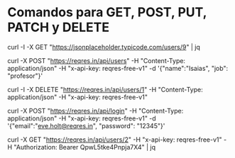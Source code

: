 # Comandos para GET, POST, PUT, PATCH y DELETE

[Este comando hace un GET a la direccion de  jsonplaceholder]: #
curl -I -X GET "https://jsonplaceholder.typicode.com/users/9" | jq

[Comando POST]: #
curl -X POST "https://reqres.in/api/users" -H "Content-Type: application/json" -H "x-api-key: reqres-free-v1" -d '{"name":"Isaias", "job": "profesor"}'

[Comando DELETE]: #
curl -I -X DELETE "https://reqres.in/api/users/1" -H "Content-Type: application/json" -H "x-api-key: reqres-free-v1"

[Comando para generar token]: #
curl -X POST "https://reqres.in/api/login" -H "Content-Type: application/json" -H "x-api-key: reqres-free-v1" -d '{"email":"eve.holt@reqres.in", 
"password": "12345"}'


[Comando para usar el token en peticiones]: #
curl -X GET "https://reqres.in/api/users/2"  -H "x-api-key: reqres-free-v1" -H "Authorization: Bearer QpwL5tke4Pnpja7X4" | jq